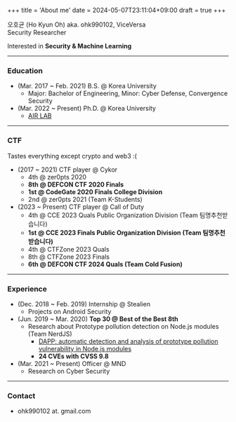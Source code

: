 +++
title = 'About me'
date = 2024-05-07T23:11:04+09:00
draft = true
+++

오호균 (Ho Kyun Oh) aka. ohk990102, ViceVersa  
Security Researcher

Interested in **Security & Machine Learning**

-------------------------------
### Education

* (Mar. 2017 ~ Feb. 2021) B.S. @ Korea University
  * Major: Bachelor of Engineering, Minor: Cyber Defense, Convergence Security
* (Mar. 2022 ~ Present) Ph.D. @ Korea University
  * [AIR LAB](https://air.korea.ac.kr)

-------------------------------
### CTF

Tastes everything except crypto and web3 :(

* (2017 ~ 2021) CTF player @ Cykor
  * 4th @ zer0pts 2020
  * **8th @ DEFCON CTF 2020 Finals**
  * **1st @ CodeGate 2020 Finals College Division**
  * 2nd @ zer0pts 2021 (Team K-Students)
* (2023 ~ Present) CTF player @ Call of Duty
  * 4th @ CCE 2023 Quals Public Organization Division (Team 팀명추천받습니다)
  * **1st @ CCE 2023 Finals Public Organization Division (Team 팀명추천받습니다)**
  * 4th @ CTFZone 2023 Quals
  * 8th @ CTFZone 2023 Finals
  * **6th @ DEFCON CTF 2024 Quals (Team Cold Fusion)**

-------------------------------
### Experience

* (Dec. 2018 ~ Feb. 2019) Internship @ Stealien
  * Projects on Android Security
* (Jun. 2019 ~ Mar. 2020) **Top 30 @ Best of the Best 8th**
  * Research about Prototype pollution detection on Node.js modules (Team NerdJS)
    * [DAPP: automatic detection and analysis of prototype pollution vulnerability in Node.js modules](https://doi.org/10.1007/s10207-020-00537-0)
    * **24 CVEs with CVSS 9.8**
* (Mar. 2021 ~ Present) Officer @ MND
  * Research on Cyber Security

-------------------------------
### Contact

* ohk990102 at. gmail.com
